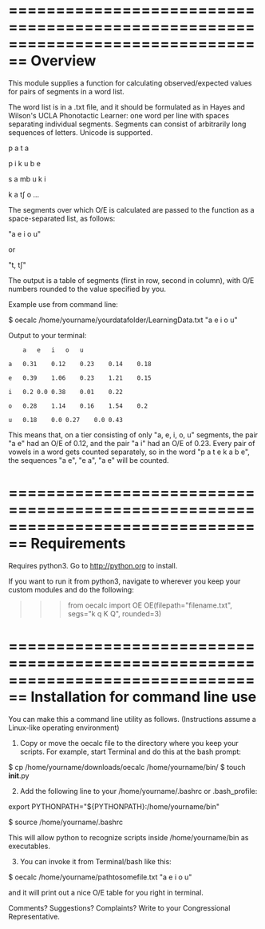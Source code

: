 ================================================================================
Overview
================================================================================

This module supplies a function for calculating observed/expected values for pairs of segments in a word list.

The word list is in a .txt file, and it should be formulated as in Hayes and Wilson's UCLA Phonotactic Learner: one word per line with spaces separating individual segments. Segments can consist of arbitrarily long sequences of letters. Unicode is supported.


p a t a

p i k u b e

s a mb u k i

k a tʃ o
...


The segments over which O/E is calculated are passed to the function as a space-separated list, as follows: 

"a e i o u"

or

"t, tʃ"

The output is a table of segments (first in row, second in column), with O/E numbers rounded to the value specified by you.

Example use from command line:

$ oecalc /home/yourname/yourdatafolder/LearningData.txt "a e i o u"

Output to your terminal:

		a	e	i	o	u

	a	0.31	0.12	0.23	0.14	0.18

	e	0.39	1.06	0.23	1.21	0.15

	i	0.2	0.0	0.38	0.01	0.22

	o	0.28	1.14	0.16	1.54	0.2

	u	0.18	0.0	0.27	0.0	0.43

This means that, on a tier consisting of only "a, e, i, o, u" segments, the pair "a e" had an O/E of 0.12, and the pair "a i" had an O/E of 0.23. Every pair of vowels in a word gets counted separately, so in the word "p a t e k a b e", the sequences "a e", "e a", "a e" will be counted.


================================================================================
Requirements
================================================================================

Requires python3. Go to http://python.org to install.

If you want to run it from python3, navigate to wherever you keep your custom modules and do the following:

>>> from oecalc import OE
OE(filepath="filename.txt", segs="k q K Q", rounded=3)

================================================================================
Installation for command line use
================================================================================


You can make this a command line utility as follows. (Instructions assume a Linux-like operating environment)

1. Copy or move the oecalc file to the directory where you keep your scripts. For example, start Terminal and do this at the bash prompt:

$ cp /home/yourname/downloads/oecalc /home/yourname/bin/
$ touch __init__.py

2. Add the following line to your /home/yourname/.bashrc or .bash_profile:

export PYTHONPATH="${PYTHONPATH}:/home/yourname/bin"

$ source /home/yourname/.bashrc

This will allow python to recognize scripts inside /home/yourname/bin as executables.

3. You can invoke it from Terminal/bash like this:

$ oecalc /home/yourname/pathtosomefile.txt "a e i o u"

and it will print out a nice O/E table for you right in terminal.

Comments? Suggestions? Complaints? Write to your Congressional Representative.
